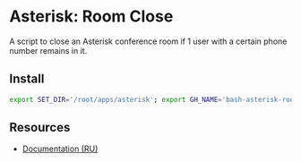 # Asterisk: Room Close

A script to close an Asterisk conference room if 1 user with a certain phone number remains in it.

## Install

```bash
export SET_DIR='/root/apps/asterisk'; export GH_NAME='bash-asterisk-room-close'; export GH_URL="https://github.com/pkgstore/${GH_NAME}/archive/refs/heads/main.tar.gz"; curl -Lo "${GH_NAME}-main.tar.gz" "${GH_URL}" && tar -xzf "${GH_NAME}-main.tar.gz" && { cd "${GH_NAME}-main" || exit; } && { for i in app_*; do install -m 644 -Dt "${SET_DIR}" "${i}"; done; } && { for i in cron_*; do install -m 644 -Dt '/etc/cron.d' "${i}"; done; } && chmod +x "${SET_DIR}"/*.sh
```

## Resources

- [Documentation (RU)](https://lib.onl/ru/2024/10/0a633c87-935c-54ba-bedf-9c95152b6b51/)
